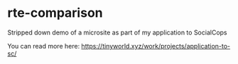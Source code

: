 # rte-comparison
Stripped down demo of a microsite as part of my application to SocialCops

You can read more here: https://tinyworld.xyz/work/projects/application-to-sc/
